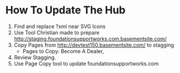 # How To Update The Hub

1) Find and replace ?xml near SVG Icons
2) Use Tool Christian made to prepare http://staging.foundationsupportworks.com.basementsite.com/
3) Copy Pages from http://devtest150.basementsite.com/ to stagging 
   - Pages to Copy: Become A Dealer, 
4) Review Stagging. 
5) Use Page Copy tool to update foundationsupportworks.com

